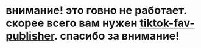# внимание! это говно не работает. скорее всего вам нужен [tiktok-fav-publisher](https://github.com/aprosvetova/tiktok-fav-publisher). спасибо за внимание!

